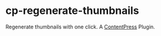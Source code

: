 # cp-regenerate-thumbnails
Regenerate thumbnails with one click. A [ContentPress](https://github.com/wp-kitten/contentpress) Plugin.
